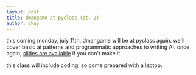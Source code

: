 ```yaml
---
layout: post
title: dmangame at pyclass (pt. 2)
author: okay
---
```


this coming monday, july 11th, dmangame will be at pyclass again. we'll cover
basic ai patterns and programmatic approaches to writing AI. once again, [slides are
available][0] if you can't make it.

this class will include coding, so come prepared with a laptop.

[0]: http://dmangame.github.com/dmangame/slides/basic_ai.html
